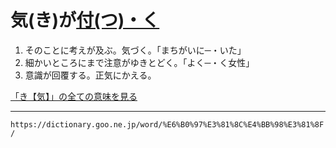 # 気(き)が[付(つ)・く](%E3%81%A4%E3%81%8F%EF%BC%88%E4%BB%98%E3%81%8F%EF%BC%8F%E9%99%84%E3%81%8F%EF%BC%8F%E7%9D%80%E3%81%8F%EF%BC%89.md)
1.  そのことに考えが及ぶ。気づく。「まちがいに─・いた」
2.  細かいところにまで注意がゆきとどく。「よく─・く女性」
3.  意識が回覆する。正気にかえる。
    

[「き【気】」の全ての意味を見る](https://dictionary.goo.ne.jp/word/%E6%B0%97_%28%E3%81%8D%29/#jn-50061)

---
`https://dictionary.goo.ne.jp/word/%E6%B0%97%E3%81%8C%E4%BB%98%E3%81%8F/`